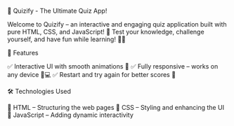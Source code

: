 
🚀 Quizify - The Ultimate Quiz App!

Welcome to Quizify – an interactive and engaging quiz application built with pure HTML, CSS, and JavaScript! 🎉 Test your knowledge, challenge yourself, and have fun while learning! 🧠✨

🌟 Features

✅ Interactive UI with smooth animations 🎨
✅ Fully responsive – works on any device 📱💻
✅ Restart and try again for better scores 🔄

🛠️ Technologies Used

🔹 HTML – Structuring the web pages
🔹 CSS – Styling and enhancing the UI
🔹 JavaScript – Adding dynamic interactivity
